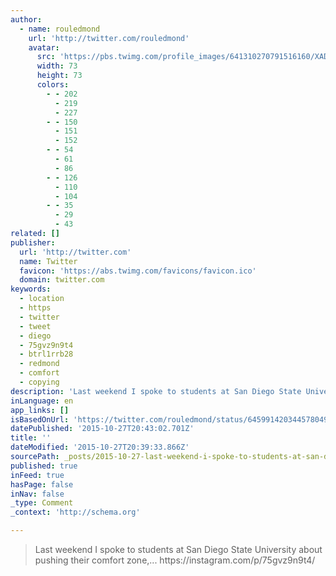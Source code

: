 ```yaml
---
author:
  - name: rouledmond
    url: 'http://twitter.com/rouledmond'
    avatar:
      src: 'https://pbs.twimg.com/profile_images/641310270791516160/XADNJ3Sj_bigger.jpg'
      width: 73
      height: 73
      colors:
        - - 202
          - 219
          - 227
        - - 150
          - 151
          - 152
        - - 54
          - 61
          - 86
        - - 126
          - 110
          - 104
        - - 35
          - 29
          - 43
related: []
publisher:
  url: 'http://twitter.com'
  name: Twitter
  favicon: 'https://abs.twimg.com/favicons/favicon.ico'
  domain: twitter.com
keywords:
  - location
  - https
  - twitter
  - tweet
  - diego
  - 75gvz9n9t4
  - btrl1rrb28
  - redmond
  - comfort
  - copying
description: 'Last weekend I spoke to students at San Diego State University about pushing their comfort zone,... https://instagram.com/p/75gvz9n9t4/'
inLanguage: en
app_links: []
isBasedOnUrl: 'https://twitter.com/rouledmond/status/645991420344578049'
datePublished: '2015-10-27T20:43:02.701Z'
title: ''
dateModified: '2015-10-27T20:39:33.866Z'
sourcePath: _posts/2015-10-27-last-weekend-i-spoke-to-students-at-san-diego-state-universi.md
published: true
inFeed: true
hasPage: false
inNav: false
_type: Comment
_context: 'http://schema.org'

---
```

> Last weekend I spoke to students at San Diego State University about pushing their comfort zone&comma;&period;&period;&period; https&colon;&sol;&sol;instagram&period;com&sol;p&sol;75gvz9n9t4&sol;